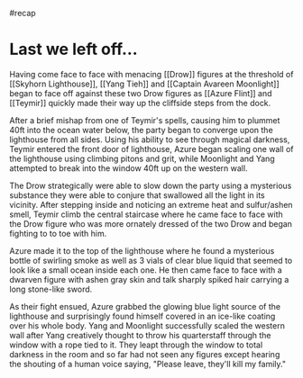 #recap 

# **Last we left off…**

Having come face to face with menacing [[Drow]] figures at the threshold of [[Skyhorn Lighthouse]], [[Yang Tieh]] and [[Captain Avareen Moonlight]] began to face off against these two Drow figures as [[Azure Flint]] and [[Teymir]] quickly made their way up the cliffside steps from the dock.

After a brief mishap from one of Teymir's spells, causing him to plummet 40ft into the ocean water below, the party began to converge upon the lighthouse from all sides. Using his ability to see through magical darkness, Teymir entered the front door of lighthouse, Azure began scaling one wall of the lighthouse using climbing pitons and grit, while Moonlight and Yang attempted to break into the window 40ft up on the western wall.

The Drow strategically were able to slow down the party using a mysterious substance they were able to conjure that swallowed all the light in its vicinity. After stepping inside and noticing an extreme heat and sulfur/ashen smell, Teymir climb the central staircase where he came face to face with the Drow figure who was more ornately dressed of the two Drow and began fighting to to toe with him.

Azure made it to the top of the lighthouse where he found a mysterious bottle of swirling smoke as well as 3 vials of clear blue liquid that seemed to look like a small ocean inside each one. He then came face to face with a dwarven figure with ashen gray skin and talk sharply spiked hair carrying a long stone-like sword.

As their fight ensued, Azure grabbed the glowing blue light source of the lighthouse and surprisingly found himself covered in an ice-like coating over his whole body. Yang and Moonlight successfully scaled the western wall after Yang creatively thought to throw his quarterstaff through the window with a rope tied to it. They leapt through the window to total darkness in the room and so far had not seen any figures except hearing the shouting of a human voice saying, "Please leave, they'll kill my family."